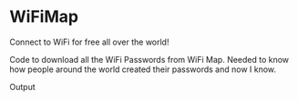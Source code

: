 # WiFiMap
Connect to WiFi for free all over the world!

Code to download all the WiFi Passwords from WiFi Map.
Needed to know how people around the world created their passwords and now I know. 

Output 

